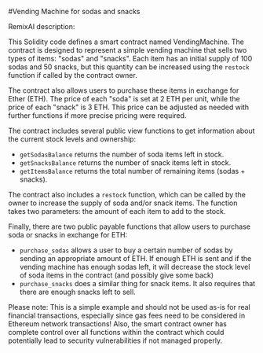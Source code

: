 #Vending Machine for sodas and snacks

RemixAI description:

This Solidity code defines a smart contract named VendingMachine. The contract is designed to represent a simple vending machine that sells two types of items: "sodas" and "snacks". Each item has an initial supply of 100 sodas and 50 snacks, but this quantity can be increased using the `restock` function if called by the contract owner.

The contract also allows users to purchase these items in exchange for Ether (ETH). The price of each "soda" is set at 2 ETH per unit, while the price of each "snack" is 3 ETH. This price can be adjusted as needed with further functions if more precise pricing were required.

The contract includes several public view functions to get information about the current stock levels and ownership:

- `getSodasBalance` returns the number of soda items left in stock.
- `getSnacksBalance` returns the number of snack items left in stock.
- `getItemsBalance` returns the total number of remaining items (sodas + snacks).

The contract also includes a `restock` function, which can be called by the owner to increase the supply of soda and/or snack items. The function takes two parameters: the amount of each item to add to the stock.

Finally, there are two public payable functions that allow users to purchase soda or snacks in exchange for ETH:

- `purchase_sodas` allows a user to buy a certain number of sodas by sending an appropriate amount of ETH. If enough ETH is sent and if the vending machine has enough sodas left, it will decrease the stock level of soda items in the contract (and possibly give some back)
- `purchase_snacks` does a similar thing for snack items. It also requires that there are enough snacks left to sell.

Please note: This is a simple example and should not be used as-is for real financial transactions, especially since gas fees need to be considered in Ethereum network transactions! Also, the smart contract owner has complete control over all functions within the contract which could potentially lead to security vulnerabilities if not managed properly.
